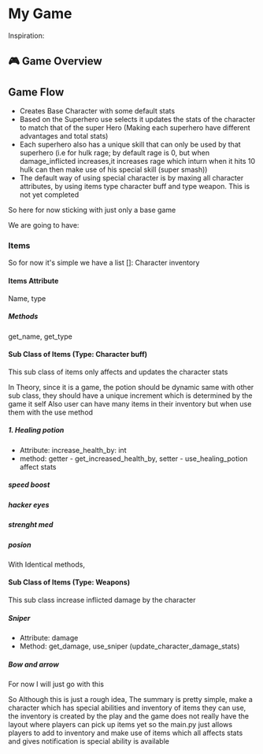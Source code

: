 # My Game
Inspiration: 
## 🎮 Game Overview

## Game Flow
* Creates Base Character with some default stats
* Based on the Superhero use selects it updates the stats of the character to match that of the super Hero (Making each superhero have different advantages and total stats)
* Each superhero also has a unique skill that can only be used by that superhero (i.e for hulk rage; by default rage is 0, but when damage_inflicted increases,it increases rage which inturn when it hits 10 hulk can then make use of his special skill (super smash))
* The default way of using special character is by maxing all character attributes, by using items type character buff and type weapon. This is not yet completed

So here for now sticking with just only a base game 

We are going to have:
### Items
So for now it's simple we have a list []: Character inventory
#### Items Attribute
Name, type 

##### Methods
get_name, get_type

#### Sub Class of Items (Type: Character buff)
This sub class of items only affects and updates the character stats

In Theory, since it is a game, the potion should be dynamic same with other sub class, they should have a unique increment which is determined by the game it self 
Also user can have many items in their inventory but when use them with the use method

##### 1. Healing potion
- Attribute: increase_health_by: int
- method: getter - get_increased_health_by, setter - use_healing_potion affect stats

##### speed boost
##### hacker eyes
##### strenght med 
##### posion

With Identical methods, 

#### Sub Class of Items (Type: Weapons)
This sub class increase inflicted damage by the character
##### Sniper
- Attribute: damage
- Method: get_damage, use_sniper (update_character_damage_stats)

##### Bow and arrow

For now I will just go with this 



So Although this is just a rough idea, The summary is pretty simple, make a character which has special abilities and inventory of items they can use, the inventory is created by the play and the game does not really have the layout where players can pick up items yet so the main.py just allows players to add to inventory and make use of items which all affects stats and gives notification is special ability is available
